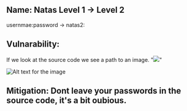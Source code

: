 ## Name: Natas Level 1 → Level 2

usernmae:password -> natas2:

## Vulnarability:

If we look at the source code we see a path to an image. "<img src="files/pixel.png">"

![Alt text for the image](natas2.png)

## Mitigation: Dont leave your passwords in the source code, it's a bit oubious.



